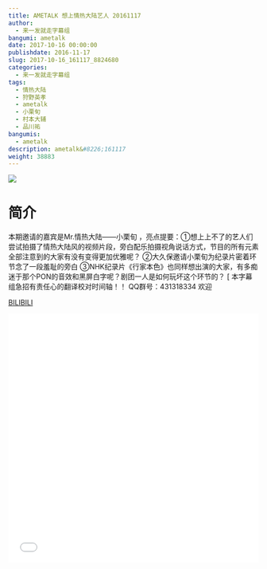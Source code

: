 ```yaml
---
title: AMETALK 想上情热大陆艺人 20161117
author: 
  - 来一发就走字幕组
bangumi: ametalk
date: 2017-10-16 00:00:00
publishdate: 2016-11-17
slug: 2017-10-16_161117_8824680
categories: 
  - 来一发就走字幕组
tags: 
  - 情热大陆
  - 狩野英孝
  - ametalk
  - 小栗旬
  - 村本大辅
  - 品川祐
bangumis: 
  - ametalk
description: ametalk&#8226;161117
weight: 38883
---
```


![](https://i.imgur.com/bNOZQi2.jpg)

# 简介  
 本期邀请的嘉宾是Mr.情热大陆——小栗旬 ，亮点提要：①想上上不了的艺人们尝试拍摄了情热大陆风的视频片段，旁白配乐拍摄视角说话方式，节目的所有元素全部注意到的大家有没有变得更加优雅呢？ ②大久保邀请小栗旬为纪录片密着环节念了一段羞耻的旁白 ③NHK纪录片《行家本色》也同样想出演的大家，有多痴迷于那个PON的音效和黑屏白字呢？剧团一人是如何玩坏这个环节的？
[ 本字幕组急招有责任心的翻译校对时间轴！！ QQ群号：431318334 欢迎

  [BILIBILI](https://www.bilibili.com/video/av8824680/)


<div class="vcontainer">  <iframe class='video' src="//www.bilibili.com/html/html5player.html?cid=14557779&aid=8824680" width="100%" height="500" frameborder="0" allowfullscreen="allowfullscreen"></iframe></div>
